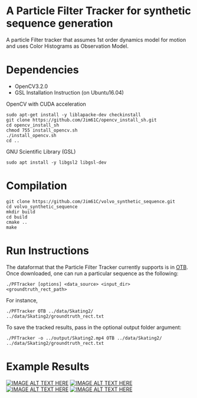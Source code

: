 # A Particle Filter Tracker for synthetic sequence generation
A particle Filter tracker that assumes 1st order dynamics model for motion and uses Color Histograms as Observation Model.

Dependencies
======================
- OpenCV3.2.0
- GSL
Installation Instruction (on Ubuntu16.04)

OpenCV with CUDA acceleration
```
sudo apt-get install -y liblapacke-dev checkinstall
git clone https://github.com/Jim61C/opencv_install_sh.git
cd opencv_install_sh
chmod 755 install_opencv.sh
./install_opencv.sh
cd ..
```

GNU Scientific Library (GSL)
```
sudo apt install -y libgsl2 libgsl-dev
```


Compilation
======================
```
git clone https://github.com/Jim61C/volvo_synthetic_sequence.git
cd volvo_synthetic_sequence
mkdir build
cd build
cmake ..
make
```

Run Instructions
======================
The dataformat that the Particle Filter Tracker currently supports is in [OTB](http://cvlab.hanyang.ac.kr/tracker_benchmark/datasets.html). Once downloaded, one can run a particular sequence as the following:
```
./PFTracker [options] <data_source> <input_dir> <groundtruth_rect_path> 
```
For instance,
```
./PFTracker OTB ../data/Skating2/ ../data/Skating2/groundtruth_rect.txt
```
To save the tracked results, pass in the optional output folder argument:
```
./PFTracker -o ../output/Skating2.mp4 OTB ../data/Skating2/ ../data/Skating2/groundtruth_rect.txt
```

Example Results
======================
[![IMAGE ALT TEXT HERE](https://img.youtube.com/vi/AWHD204KHFo/0.jpg)](https://www.youtube.com/watch?v=AWHD204KHFo)
[![IMAGE ALT TEXT HERE](https://img.youtube.com/vi/ax4ERbXg_B0/0.jpg)](https://www.youtube.com/watch?v=ax4ERbXg_B0)
[![IMAGE ALT TEXT HERE](https://img.youtube.com/vi/fwd87FfnZrM/0.jpg)](https://www.youtube.com/watch?v=fwd87FfnZrM)
[![IMAGE ALT TEXT HERE](https://img.youtube.com/vi/yoEqUmQWG0M/0.jpg)](https://www.youtube.com/watch?v=yoEqUmQWG0M)
